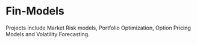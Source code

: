 # Fin-Models
Projects include Market Risk models, Portfolio Optimization, Option Pricing Models and Volatility Forecasting. 
